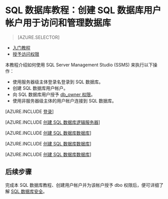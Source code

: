 <properties
	pageTitle="SQL 数据库教程：安全性入门"
	description="了解如何创建用户帐户来访问和管理数据库。"
	keywords=""
	services="sql-database"
	documentationCenter=""
	authors="CarlRabeler"
	manager="jhubbard"
	editor=""/>


<tags
	ms.service="sql-database"
	ms.workload="data-management"
	ms.tgt_pltfrm="na"
	ms.devlang="na"
	ms.topic="hero-article"
	ms.date="08/17/2016"
	wacn.date="10/17/2016"
	ms.author="carlrab"/>  


# SQL 数据库教程：创建 SQL 数据库用户帐户用于访问和管理数据库


> [AZURE.SELECTOR]
- [入门教程](/documentation/articles/sql-database-get-started-security/)
- [授予访问权限](/documentation/articles/sql-database-manage-logins/)

本教程介绍如何使用 SQL Server Management Studio (SSMS) 来执行以下操作：

- 使用服务器级主体登录名登录到 SQL 数据库。
- 创建 SQL 数据库用户帐户。
- 向 SQL 数据库用户授予 [db\_owner 权限](https://msdn.microsoft.com/zh-cn/library/ms189121.aspx#Anchor_0)。
- 使用非服务器级主体的用户帐户连接到 SQL 数据库。

[AZURE.INCLUDE [登录](../../includes/azure-getting-started-portal-login.md)]


[AZURE.INCLUDE [创建 SQL 数据库逻辑服务器](../../includes/sql-database-sql-server-management-studio-connect-server-principal.md)]


[AZURE.INCLUDE [创建 SQL 数据库数据库](../../includes/sql-database-create-new-database-user.md)]


[AZURE.INCLUDE [创建 SQL 数据库数据库](../../includes/sql-database-grant-database-user-dbo-permissions.md)]


[AZURE.INCLUDE [创建 SQL 数据库数据库](../../includes/sql-database-sql-server-management-studio-connect-user.md)]


## 后续步骤
完成本 SQL 数据库教程、创建用户帐户并为该帐户授予 dbo 权限后，便可详细了解 [SQL 数据库安全](/documentation/articles/sql-database-manage-logins/)。

<!---HONumber=Mooncake_1010_2016-->